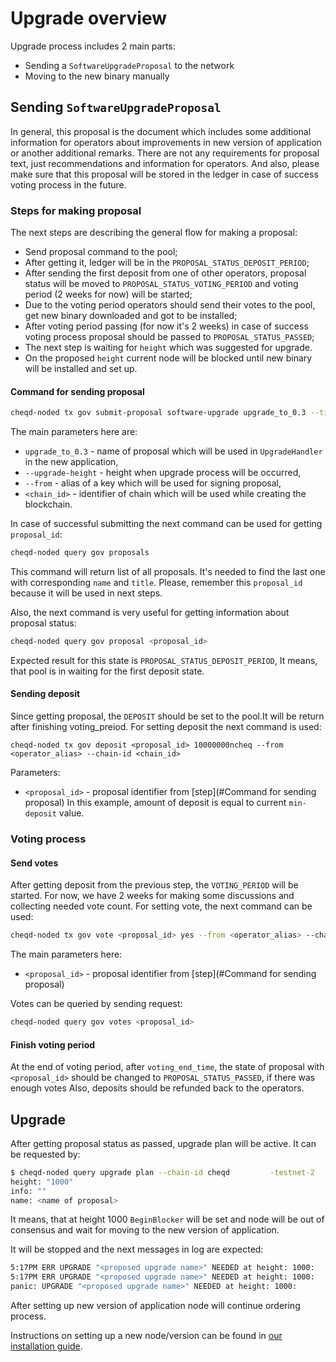 # Upgrade overview

Upgrade process includes 2 main parts:

- Sending a `SoftwareUpgradeProposal` to the network
- Moving to the new binary manually

## Sending `SoftwareUpgradeProposal`

In general, this proposal is the document which includes some additional information for operators about improvements in new version of application or another additional remarks.
There are not any requirements for proposal text, just recommendations and information for operators. And also, please make sure that this proposal will be stored in the ledger in case of success voting process in the future.

### Steps for making proposal

The next steps are describing the general flow for making a proposal:

- Send proposal command to the pool;
- After getting it, ledger will be in the `PROPOSAL_STATUS_DEPOSIT_PERIOD`;
- After sending the first deposit from one of other operators, proposal status will be moved to `PROPOSAL_STATUS_VOTING_PERIOD` and voting period (2 weeks for now) will be started;
- Due to the voting period operators should send their votes to the pool, get new binary downloaded and got to be installed;
- After voting period passing (for now it's 2 weeks) in case of success voting process proposal should be passed to `PROPOSAL_STATUS_PASSED`;
- The next step is waiting for `height` which was suggested for upgrade.
- On the proposed `height` current node will be blocked until new binary will be installed and set up.

#### Command for sending proposal

```bash
cheqd-noded tx gov submit-proposal software-upgrade upgrade_to_0.3 --title "Upgrade to 0.3 version" --description "This proposal is about new version of our application." --upgrade-height <upgrade height> --from <operator alias> --chain-id <chain_id>
```

The main parameters here are:
- `upgrade_to_0.3` - name of proposal which will be used in `UpgradeHandler` in the new application,
- `--upgrade-height` - height when upgrade process will be occurred,
- `--from` - alias of a key which will be used for signing proposal,
- `<chain_id>` - identifier of chain which will be used while creating the blockchain.

In case of successful submitting  the next command can be used for getting `proposal_id`:

```bash
cheqd-noded query gov proposals
```

This command will return list of all proposals. It's needed to find the last one with corresponding `name` and `title`.
Please, remember this `proposal_id` because it will be used in next steps.

Also, the next command is very useful for getting information about proposal status:

```bash
cheqd-noded query gov proposal <proposal_id>
```

Expected result for this state is `PROPOSAL_STATUS_DEPOSIT_PERIOD`, It means, that pool is in waiting for the first deposit state.

#### Sending deposit

Since getting proposal, the `DEPOSIT` should be set to the pool.It will be return after finishing voting_preiod.
For setting deposit the next command is used:
```
cheqd-noded tx gov deposit <proposal_id> 10000000ncheq --from <operator_alias> --chain-id <chain_id>
```
Parameters:
- `<proposal_id>` - proposal identifier from [step](#Command for sending proposal)
  In this example, amount of deposit is equal to current `min-deposit` value.

### Voting process

#### Send votes

After getting deposit from the previous step, the `VOTING_PERIOD` will be started. For now, we have 2 weeks for making some discussions and collecting needed vote count.
For setting vote, the next command can be used:

```bash
cheqd-noded tx gov vote <proposal_id> yes --from <operator_alias> --chain-id <chain_id>
```

The main parameters here:

- `<proposal_id>` - proposal identifier from [step](#Command for sending proposal)

Votes can be queried by sending request:

```bash
cheqd-noded query gov votes <proposal_id>
```

#### Finish voting period

At the end of voting period, after `voting_end_time`, the state of proposal with `<proposal_id>` should be changed to `PROPOSAL_STATUS_PASSED`, if there was enough votes
Also, deposits should be refunded back to the operators.

## Upgrade

After getting proposal status as passed, upgrade plan will be active. It can be requested by:

```bash
$ cheqd-noded query upgrade plan --chain-id cheqd         -testnet-2                                                   0 [19:06:50]
height: "1000"
info: ""
name: <name of proposal>
```

It means, that at height 1000 `BeginBlocker` will be set and node will be out of consensus and wait for moving to the new version of application.

It will be stopped and the next messages in log are expected:

```bash
5:17PM ERR UPGRADE "<proposed upgrade name>" NEEDED at height: 1000:
5:17PM ERR UPGRADE "<proposed upgrade name>" NEEDED at height: 1000:
panic: UPGRADE "<proposed upgrade name>" NEEDED at height: 1000:
```

After setting up new version of application node will continue ordering process.

Instructions on setting up a new node/version can be found in [our installation guide](../debian/deb-package-install.md).
